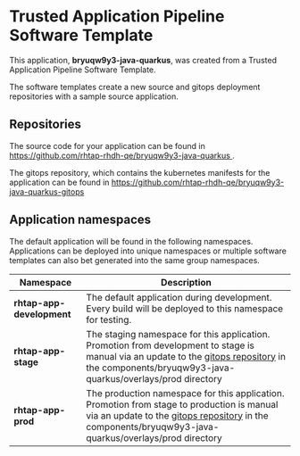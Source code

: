 # Trusted Application Pipeline Software Template

This application, **bryuqw9y3-java-quarkus**, was created from a Trusted Application Pipeline Software Template.

The software templates create a new source and gitops deployment repositories with a sample source application. 

## Repositories

The source code for your application can be found in [https://github.com/rhtap-rhdh-qe/bryuqw9y3-java-quarkus ](https://github.com/rhtap-rhdh-qe/bryuqw9y3-java-quarkus ).
 
The gitops repository, which contains the kubernetes manifests for the application can be found in 
[https://github.com/rhtap-rhdh-qe/bryuqw9y3-java-quarkus-gitops ](https://github.com/rhtap-rhdh-qe/bryuqw9y3-java-quarkus-gitops ) 

## Application namespaces 

The default application will be found in the following namespaces. Applications can be deployed into unique namespaces or multiple software templates can also bet generated into the same group namespaces.  

|  Namespace   |  Description   |  
| -------- | -------- |   
| **rhtap-app-development** | The default application during development. Every build will be deployed to this namespace for testing. | 
| **rhtap-app-stage** | The staging namespace for this application. Promotion from development to stage is manual via an update to the [gitops repository](https://github.com/rhtap-rhdh-qe/bryuqw9y3-java-quarkus-gitops ) in the components/bryuqw9y3-java-quarkus/overlays/prod directory |  
| **rhtap-app-prod** | The production namespace for this application. Promotion from stage to production is manual via an update to the [gitops repository](https://github.com/rhtap-rhdh-qe/bryuqw9y3-java-quarkus-gitops ) in the components/bryuqw9y3-java-quarkus/overlays/prod directory | 